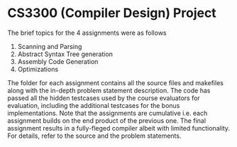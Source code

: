# CS3300 (Compiler Design) Project

The brief topics for the 4 assignments were as follows
1) Scanning and Parsing
2) Abstract Syntax Tree generation
3) Assembly Code Generation
4) Optimizations

The folder for each assignment contains all the source files and makefiles along with the in-depth problem statement description.
The code has passed all the hidden testcases used by the course evaluators for evaluation, including the additional testcases for the bonus implementations. 
Note that the assignments are cumulative i.e. each assignment builds on the end product of the previous one. The final assignment results in a fully-fleged compiler albeit with limited functionality. For details, refer to the source and the problem statements. 
